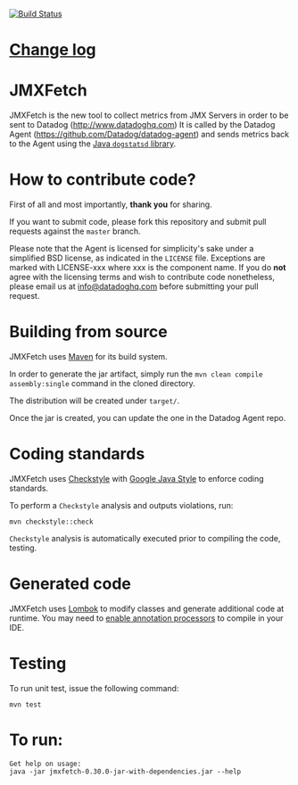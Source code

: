 [![Build Status](https://travis-ci.com/DataDog/jmxfetch.png?branch=master)](https://travis-ci.com/DataDog/jmxfetch)

# [Change log](https://github.com/DataDog/jmxfetch/blob/master/CHANGELOG.md)

# JMXFetch

JMXFetch is the new tool to collect metrics from JMX Servers in order to be sent to Datadog (http://www.datadoghq.com)
It is called by the Datadog Agent (https://github.com/Datadog/datadog-agent) and sends metrics back to the Agent using the [Java `dogstatsd` library](https://github.com/datadog/java-dogstatsd-client).

# How to contribute code?

First of all and most importantly, **thank you** for sharing.

If you want to submit code, please fork this repository and submit pull requests against the `master` branch.

Please note that the Agent is licensed for simplicity's sake
under a simplified BSD license, as indicated in the `LICENSE` file.
Exceptions are marked with LICENSE-xxx where xxx is the component name.
If you do **not** agree with the licensing terms and wish to contribute code nonetheless,
please email us at <info@datadoghq.com> before submitting your
pull request.

# Building from source

JMXFetch uses [Maven](http://maven.apache.org) for its build system.

In order to generate the jar artifact, simply run the ```mvn clean compile assembly:single``` command in the cloned directory.

The distribution will be created under ```target/```.

Once the jar is created, you can update the one in the Datadog Agent repo.

# Coding standards

JMXFetch uses [Checkstyle](http://checkstyle.sourceforge.net/) with [Google Java Style](http://google.github.io/styleguide/javaguide.html) to enforce coding standards.

To perform a `Checkstyle` analysis and outputs violations, run:
```
mvn checkstyle::check
```

`Checkstyle` analysis is automatically executed prior to compiling the code, testing.

# Generated code

JMXFetch uses [Lombok](https://projectlombok.org/) to modify classes and generate additional code at runtime.
You may need to [enable annotation processors](https://projectlombok.org/setup/overview) to compile in your IDE.

# Testing

To run unit test, issue the following command:
```
mvn test
```

# To run:
```
Get help on usage:
java -jar jmxfetch-0.30.0-jar-with-dependencies.jar --help
```

